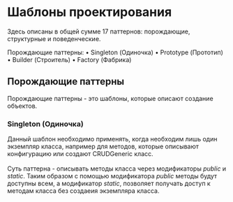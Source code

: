 # Шаблоны проектирования

Здесь описаны в общей сумме 17 паттернов: порождающие, структурные и поведенческие.

Порождающие паттерны:
• Singleton (Одиночка)
• Prototype (Прототип)
• Builder (Строитель)
• Factory (Фабрика)

## Порождающие паттерны

Порождающие паттерны - это шаблоны, которые описают создание объектов.

### Singleton (Одиночка)

Данный шаблон необходимо применять, когда необходим лишь один экземпляр класса, например для методов, которые описывают конфигурацию или создают CRUDGeneric класс. <br/> <br/>
Суть паттерна - описывать методы класса через модификаторы *public* и *static*. Таким образом с помощью модификатора *public* методы будут доступны всем, а модификатор *static*, позволяет получать доступ к методам класса без создаеия экземпляра класса. 
